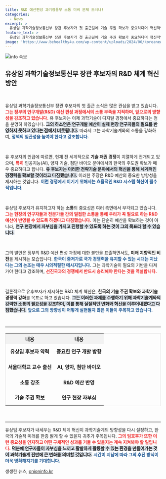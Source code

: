 ```yaml
---
title: R&D 예산편성 과기정통부 소통 미비 문제 드러나!
categories:
  - News
excerpt: >
  유상임 과학기술정보통신부 장관 후보자가 첫 출근길에 기술 주권 확보가 중요하다며 혁신적인 R&D 체계 구축의 필요성을 강조했다. 소통 부족을 인정하고 전문가와 협력하겠다는 의지를 보인 그는 선진국 경쟁에서 이길 기반을 다지겠다고 밝혔다.
feature_text: >
  유상임 과학기술정보통신부 장관 후보자가 첫 출근길에 기술 주권 확보가 중요하다며 혁신적인 R&D 체계 구축의 필요성을 강조했다. 소통 부족을 인정하고 전문가와 협력하겠다는 의지를 보인 그는 선진국 경쟁에서 이길 기반을 다지겠다고 밝혔다.
image: 'https://www.behealthy4u.com/wp-content/uploads/2024/06/koreanews.jpg'
---
```


<p><img src="https://www.behealthy4u.com/wp-content/uploads/2024/06/koreanews.jpg" alt="info 속보" /></p>

<h2 data-ke-size="size26">유상임 과학기술정보통신부 장관 후보자의 R&D 체계 혁신 방안</h2>

<p data-ke-size="size16">&nbsp;</p>

<p>유상임 과학기술정보통신부 장관 후보자의 첫 출근 소식은 많은 관심을 받고 있습니다. <b><span style="color: #ee2323;">그는 정부의 연구개발(R&amp;D) 예산 편성 과정에서의 소통 부족을 지적하며, 앞으로의 방향성을 강조하고 있습니다.</span></b> 유 후보자는 이제 과학기술이 디지털 경쟁에서 중요하다는 점을 분명히 하였습니다. <b><span style="background-color: #21538527;">그의 하소연은 연구개발 예산이 실제 현장 연구자들의 필요를 반영하지 못하고 있다는 점에서 비롯됩니다.</span></b> 따라서 그는 과학기술계와의 소통을 강화하여, <b><span style="color: #1a5490;">정책의 일관성을 높여야 한다고 강조합니다.</span></b> </p>

<p data-ke-size="size16">&nbsp;</p>

<p>유 후보자의 언급에 따르면, 현재 전 세계적으로 <b>기술 패권 경쟁</b>이 치열하게 전개되고 있으며, <b><span style="color: #ee2323;">특히</span></b> 인공지능(AI), 양자 기술, 첨단 바이오 분야에서의 한국의 주도권 확보가 매우 중요하다고 합니다. <b><span style="background-color: #21538527;">유 후보자는 이러한 전략기술 분야에서의 혁신을 통해 세계적인 경쟁력을 확보할 것이라고 다짐했습니다.</span></b> 이러한 주장은 R&amp;D 예산의 중요한 방향성을 제시하는 것입니다. <b><span style="color: #1a5490;">이런 경쟁에서 이기기 위해서는 효율적인 R&amp;D 시스템 혁신이 필수적입니다.</span></b></p>

<p data-ke-size="size16">&nbsp;</p>

<p>유상임 후보자가 유지하고자 하는 <b>소통</b>의 중요성은 여러 측면에서 부각되고 있습니다. <b><span style="color: #ee2323;">그는 현장의 연구자들과 전문가들 간의 밀접한 소통을 통해 우리가 꼭 필요로 하는 R&amp;D 예산이 반영될 수 있도록 하겠다고 다짐했습니다.</span></b> 이는 단순히 예산을 확보하는 것이 아니라, <b><span style="background-color: #21538527;">연구 현장에서 자부심을 가지고 진행할 수 있도록 하는 것이 그의 목표라 할 수 있습니다.</span></b> </p>

<p data-ke-size="size16">&nbsp;</p>

<p>그의 발언은 정부의 R&amp;D 예산 편성 과정에 대한 불만을 표출하면서도, <b>미래 지향적인 비전</b>을 제시하는 모습입니다. <b><span style="color: #1a5490;">한국이 중저가로 국가 경쟁력을 유지할 수 있는 시대는 지났다는 그의 논조는 매우 시의적절한 메시지입니다.</span></b> 그는 과학기술이 필요의 기반을 다져가야 한다고 강조하며, <b><span style="color: #ee2323;">선진국과의 경쟁에서 반드시 승리해야 한다는 것을 역설합니다.</span></b></p>

<p data-ke-size="size16">&nbsp;</p>

<p>결론적으로 유후보자가 제시하는 R&amp;D 체계 혁신은, <b>한국의 기술 주권 확보와 과학기술 경쟁력 강화</b>를 목표로 하고 있습니다. <b><span style="background-color: #21538527;">그는 이러한 과제를 수행하기 위해 과학기술계와의 강력한 소통의 필요성을 강조하며, 이를 통해 실질적인 변화와 혁신을 이루어내겠다고 다짐했습니다.</span></b> <b><span style="color: #1a5490;">앞으로 그의 방향성이 어떻게 실현될지 많은 이들이 주목하고 있습니다.</span></b> </p>

<p data-ke-size="size16">&nbsp;</p>

<hr>

<table style="width: 100%; border-collapse: collapse; border: 1px solid #dddddd; margin: 20px 0;" cellpadding="5" cellspacing="0">
<tr>
<th style="text-align: center; background-color: #f2f2f2;">내용</th>
<th style="text-align: center; background-color: #f2f2f2;">내용</th>
</tr>
<tr>
<td style="text-align: center; height: 50px;"><b>유상임 후보자 약력</b></td>
<td style="text-align: center; height: 50px;"><b>중요한 연구 개발 방향</b></td>
</tr>
<tr>
<td style="text-align: center; height: 50px;"><b>서울대학교 교수 출신</b></td>
<td style="text-align: center; height: 50px;"><b>AI, 양자, 첨단 바이오</b></td>
</tr>
<tr>
<td style="text-align: center; height: 50px;"><b>소통 강조</b></td>
<td style="text-align: center; height: 50px;"><b>R&D 예산 반영</b></td>
</tr>
<tr>
<td style="text-align: center; height: 50px;"><b>기술 주권 확보</b></td>
<td style="text-align: center; height: 50px;"><b>연구 현장 자부심</b></td>
</tr>
</table>

<p data-ke-size="size16">&nbsp;</p> 

<hr>

<p>유상임 후보자가 내세우는 R&amp;D 체계 혁신이 과학기술계의 방향성을 다시 설정하고, 한국의 기술적 미래를 한층 밝게 할 수 있을지 귀추가 주목됩니다. <b><span style="color: #ee2323;">그의 임호후가 또한 이런 중요성을 인지하고 어떤 구체적인 성과를 거둘 수 있을지는 계속 지켜봐야 할 일입니다.</span></b> <b><span style="background-color: #21538527;">덕분에 연구자들이 자부심을 느끼고 활발하게 활동할 수 있는 환경을 만들어가는 것이 과학기술계 전반에 큰 변화를 의미할 것입니다.</span></b> <b><span style="color: #1a5490;">시간이 지남에 따라 그의 추진 방식이 더욱 명확해지기를 기대합니다.</span></b></p>
생생한 뉴스, <a href="https://onioninfo.kr" rel="dofollow">onioninfo.kr</a>


